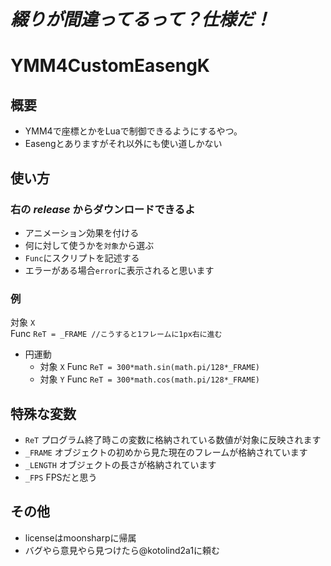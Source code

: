 #  *_綴りが間違ってるって？仕様だ！_*

# YMM4CustomEasengK

## 概要
* YMM4で座標とかをLuaで制御できるようにするやつ。
* Easengとありますがそれ以外にも使い道しかない
## 使い方
### 右の *_release_* からダウンロードできるよ
* アニメーション効果を付ける
* 何に対して使うかを`対象`から選ぶ
* `Func`にスクリプトを記述する
* エラーがある場合`error`に表示されると思います
### 例
対象 `X`<br>
Func `ReT = _FRAME //こうすると1フレームに1px右に進む`
* 円運動 
  * 対象 `X` Func `ReT = 300*math.sin(math.pi/128*_FRAME)`
  * 対象 `Y` Func `ReT = 300*math.cos(math.pi/128*_FRAME)`
## 特殊な変数
* `ReT` プログラム終了時この変数に格納されている数値が対象に反映されます
* `_FRAME` オブジェクトの初めから見た現在のフレームが格納されています
* `_LENGTH` オブジェクトの長さが格納されています
* `_FPS` FPSだと思う
## その他
* licenseはmoonsharpに帰属
* バグやら意見やら見つけたら@kotolind2a1に頼む
